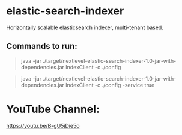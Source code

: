 # elastic-search-indexer
Horizontally scalable elasticsearch indexer, multi-tenant based.

## Commands to run:
> java -jar ./target/nextlevel-elastic-search-indexer-1.0-jar-with-dependencies.jar IndexClient -c ./config

> java -jar ./target/nextlevel-elastic-search-indexer-1.0-jar-with-dependencies.jar IndexClient -c ./config -service true


# YouTube Channel:
https://youtu.be/B-gU5jDie5o
